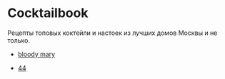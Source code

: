 # Cocktailbook

Рецепты топовых коктейли и настоек из лучших домов Москвы и не только.

* [bloody mary](https://github.com/danila-initiative/cocktailbook/blob/main/bloody%20mary.md)  

* [44](https://github.com/danila-initiative/cocktailbook/blob/main/44.md)

